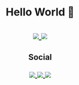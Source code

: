 <h1 align="center">
Hello World 👋
<p align="center">
<a href="https://github.com/Vractos">
  <img align="center" src="https://github-readme-stats.vercel.app/api?username=Vractos&show_icons=true&include_all_commits=true&count_private=true" />
</a>
<a href="https://github.com/Vractos">
  <img align="center" src="https://github-readme-stats.vercel.app/api/top-langs/?username=Vractos&layout=compact" />
</a>
</p>
<h2 align="center">
Social

<p align="center">
  <a href="https://www.linkedin.com/in/paulo-vinicius-756b94186">
  <img align="center" src="https://img.shields.io/badge/linkedin-%230077B5.svg?&style=for-the-badge&logo=linkedin&logoColor=white" />
</a>
    <a href="https://www.instagram.com/vini.ciusr">
  <img align="center" src = "https://img.shields.io/badge/instagram-%23E4405F.svg?&style=for-the-badge&logo=instagram&logoColor=white" />
</a>
 <a href="https://twitter.com/vini_ciussr">
  <img align="center" src="https://img.shields.io/badge/twitter-%231DA1F2.svg?&style=for-the-badge&logo=twitter&logoColor=white" />
</a>
</h2>
